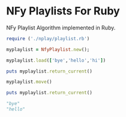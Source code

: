 # NFy Playlists For Ruby

NFy Playlist Algorithm implemented in Ruby.

```rb
require ('./nplay/playlist.rb')

myplaylist = NfyPlaylist.new();

myplaylist.load(['bye','hello','hi'])

puts myplaylist.return_current()

myplaylist.move()

puts myplaylist.return_current()
```

```py
"bye"
"hello"

```